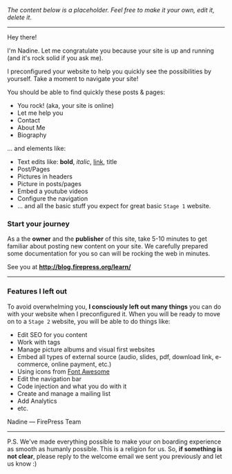 *The content below is a placeholder. Feel free to make it your own, edit it, delete it*.

---

Hey there!

I'm Nadine. Let me congratulate you because your site is up and running (and it's rock solid if you ask me).

I preconfigured your website to help you quickly see the possibilities by yourself. Take a moment to navigate your site!

You should be able to find quickly these posts & pages:

- You rock! (aka, your site is online)
- Let me help you
- Contact
- About Me
- Biography

... and elements like:

- Text edits like: **bold**, *italic*, [link](/you-rock-your-site-is-online/), title 
- Post/Pages
- Pictures in headers
- Picture in posts/pages
- Embed a youtube videos
- Configure the navigation
- ... and all the basic stuff you expect for great basic `Stage 1` website. 

### Start your journey

As a the **owner** and the **publisher** of this site, take 5-10 minutes to get familiar about posting new content on your site. We carefully prepared some documentation for you so can will be rocking the web in minutes.

See you at **http://blog.firepress.org/learn/**

--- 

### Features I left out

To avoid overwhelming you, **I consciously left out many things** you can do with your website when I preconfigured it. When you will be ready to move on to a `Stage 2` website, you will be able to do things like:

- Edit SEO for you content
- Work with tags
- Manage picture albums and visual first websites
- Embed all types of external source (audio, slides, pdf, download link, e-commerce, online payment, etc.)
- Using icons from [Font Awesome](http://fontawesome.io/icons/) 
- Edit the navigation bar
- Code injection and what you do with it
- Create and manage a mailing list
- Add Analytics
- etc.

Nadine — FirePress Team

---

P.S. We've made everything possible to make your on boarding experience as smooth as humanly possible. This is a religion for us. So, **if something is not clear**, please reply to the welcome email we sent you previously and let us know :)
<br>